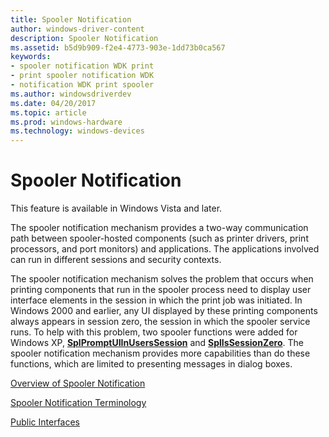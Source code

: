 ```yaml
---
title: Spooler Notification
author: windows-driver-content
description: Spooler Notification
ms.assetid: b5d9b909-f2e4-4773-903e-1dd73b0ca567
keywords:
- spooler notification WDK print
- print spooler notification WDK
- notification WDK print spooler
ms.author: windowsdriverdev
ms.date: 04/20/2017
ms.topic: article
ms.prod: windows-hardware
ms.technology: windows-devices
---
```


# Spooler Notification





This feature is available in Windows Vista and later.

The spooler notification mechanism provides a two-way communication path between spooler-hosted components (such as printer drivers, print processors, and port monitors) and applications. The applications involved can run in different sessions and security contexts.

The spooler notification mechanism solves the problem that occurs when printing components that run in the spooler process need to display user interface elements in the session in which the print job was initiated. In Windows 2000 and earlier, any UI displayed by these printing components always appears in session zero, the session in which the spooler service runs. To help with this problem, two spooler functions were added for Windows XP, [**SplPromptUIInUsersSession**](https://msdn.microsoft.com/library/windows/hardware/ff562679) and [**SplIsSessionZero**](https://msdn.microsoft.com/library/windows/hardware/ff562677). The spooler notification mechanism provides more capabilities than do these functions, which are limited to presenting messages in dialog boxes.

[Overview of Spooler Notification](overview-of-spooler-notification.md)

[Spooler Notification Terminology](spooler-notification-terminology.md)

[Public Interfaces](public-interfaces.md)

 

 




